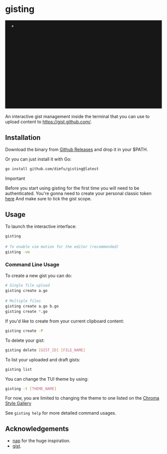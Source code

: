# gisting

<p align="center">
    <img width="1000" src="./.github/main.gif"></img>
</p>

An interactive gist management inside the terminal that you can use to
upload content to https://gist.github.com/.

## Installation

Download the binary from [Github Releases](https://github.com/dimfu/gisting/releases) and drop it in your $PATH.

Or you can just install it with Go:

```bash
go install github.com/dimfu/gisting@latest
```

> [!IMPORTANT]
> Before you start using gisting for the first time you will need to be authenticated.
> You're gonna need to create your personal classic token [here](https://github.com/settings/tokens/new)
> And make sure to tick the gist scope.

## Usage

To launch the interactive interface:

```bash
gisting

# To enable vim motion for the editor (recommended)
gisting -vm
```

### Command Line Usage

To create a new gist you can do:

```bash
# Single file upload
gisting create a.go

# Multiple files
gisting create a.go b.go
gisting create *.go
```

If you'd like to create from your current clipboard content:

```bash
gisting create -P
```

To delete your gist:

```bash
gisting delete [GIST_ID] [FILE_NAME]
```

To list your uploaded and draft gists:

```bash
gisting list
```

You can change the TUI theme by using:

```bash
gisting -t [THEME_NAME]
```

For now, you are limited to changing the theme to one listed on the
[Chroma Style Gallery](https://xyproto.github.io/splash/docs/index.html)

See `gisting help` for more detailed command usages.

## Acknowledgements

- [nap](https://github.com/maaslalani/nap) for the huge inspiration.
- [gist](https://github.com/defunkt/gist).
